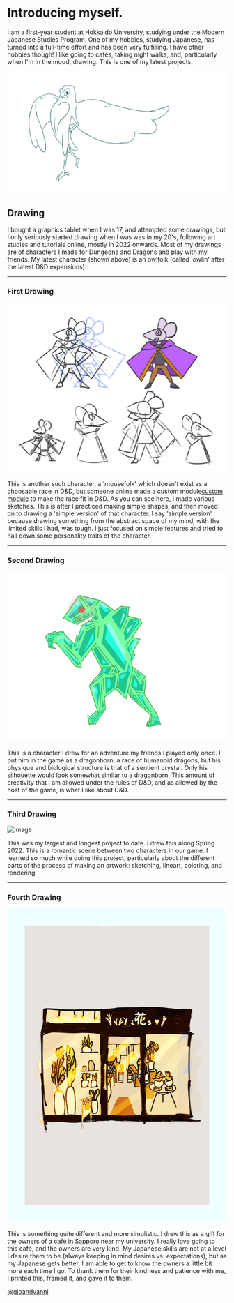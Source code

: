 # Introducing myself.
I am a first-year student at Hokkaido University, studying under the Modern Japanese Studies Program. One of my hobbies, studying Japanese, has turned into a full-time effort and has been very fulfilling. I have other hobbies though! I like going to cafés, taking night walks, and, particularly when I'm in the mood, drawing. This is one of my latest projects.

![image](/img/latest.png)

## Drawing

I bought a graphics tablet when I was 17, and attempted some drawings, but I only seriously started drawing when I was was in my 20's, following art studies and tutorials online, mostly in 2022 onwards. Most of my drawings are of characters I made for Dungeons and Dragons and play with my friends. My latest character (shown above) is an owlfolk (called 'owlin' after the latest D&D expansions).

---

### First Drawing

![image](/img/first.png)

This is another such character, a 'mousefolk' which doesn't exist as a choosable race in D&D, but someone online made a custom module[custom module](https://www.dandwiki.com/wiki/Mousefolk_(5e_Race)) to make the race fit in D&D. As you can see here, I made various sketches. This is after I practiced making simple shapes, and then moved on to drawing a 'simple version' of that character. I say 'simple version' because drawing something from the abstract space of my mind, with the limited skills I had, was tough. I just focused on simple features and tried to nail down some personality traits of the character.

---

### Second Drawing

![image](/img/second.png)

This is a character I drew for an adventure my friends I played only once. I put him in the game as a dragonborn, a race of humanoid dragons, but his physique and biological structure is that of a sentient crystal. Only his silhouette would look somewhat similar to a dragonborn. This amount of creativity that I am allowed under the rules of D&D, and as allowed by the host of the game, is what I like about D&D.

---

### Third Drawing

![image](/img/third.png)

This was my largest and longest project to date. I drew this along Spring 2022. This is a romantic scene between two characters in our game. I learned so much while doing this project, particularly about the different parts of the process of making an artwork: sketching, lineart, coloring, and rendering.

---

### Fourth Drawing

![image](/img/fourth.png)

This is something quite different and more simplistic. I drew this as a gift for the owners of a café in Sapporo near my university. I really love going to this café, and the owners are very kind. My Japanese skills are not at a level I desire them to be (always keeping in mind desires vs. expectations), but as my Japanese gets better, I am able to get to know the owners a little bit more each time I go. To thank them for their kindness and patience with me, I printed this, framed it, and gave it to them.

[@gioandvanni](https://twitter.com/gioandvanni)